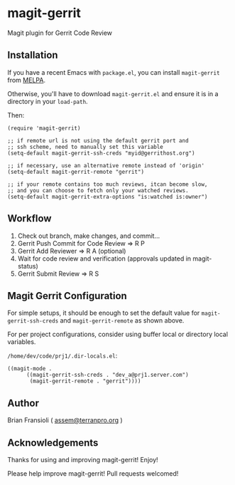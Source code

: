 magit-gerrit
============

Magit plugin for Gerrit Code Review


Installation
------------

If you have a recent Emacs with `package.el`, you can install `magit-gerrit`
from [MELPA](http://melpa.milkbox.net/).

Otherwise, you'll have to download `magit-gerrit.el` and ensure it is in
a directory in your `load-path`.

Then:

```
(require 'magit-gerrit)

;; if remote url is not using the default gerrit port and
;; ssh scheme, need to manually set this variable
(setq-default magit-gerrit-ssh-creds "myid@gerrithost.org")

;; if necessary, use an alternative remote instead of 'origin'
(setq-default magit-gerrit-remote "gerrit")  

;; if your remote contains too much reviews, itcan become slow,
;; and you can choose to fetch only your watched reviews.
(setq-default magit-gerrit-extra-options "is:watched is:owner")
```


Workflow
--------

1. Check out branch, make changes, and commit...
2. Gerrit Push Commit for Code Review => R P
3. Gerrit Add Reviewer => R A (optional)
4. Wait for code review and verification (approvals updated in magit-status)
5. Gerrit Submit Review => R S


Magit Gerrit Configuration
--------------------------

For simple setups, it should be enough to set the default value for 
`magit-gerrit-ssh-creds` and `magit-gerrit-remote` as shown above.

For per project configurations, consider using buffer local or directory local
variables.


`/home/dev/code/prj1/.dir-locals.el`:

```
((magit-mode .
      ((magit-gerrit-ssh-creds . "dev_a@prj1.server.com")
       (magit-gerrit-remote . "gerrit"))))
```

Author
------

Brian Fransioli  ( assem@terranpro.org )


Acknowledgements
----------------

Thanks for using and improving magit-gerrit!  Enjoy!

Please help improve magit-gerrit!  Pull requests welcomed!
